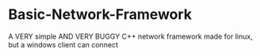 # Basic-Network-Framework
A VERY simple AND VERY BUGGY C++ network framework
 made for linux, but a windows client can connect
